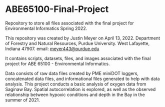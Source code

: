# ABE65100-Final-Project
Repository to store all files associated with the final project for Environmental Informatics Spring 2022.

This repository was created by Justin Meyer on April 13, 2022. 
      Department of Forestry and Natural Resources, Purdue University.
      West Lafayette, Indiana 47907.
      email: meyer443@purdue.edu

It contains scripts, datasets, files, and images associated with the final project for ABE 65100 - Environmental Informatics. 

Data consists of raw data files created by PME miniDOT loggers, concatenated data files, and informational files generated to help with data analysis.
This project conducts a basic analysis of oxygen data from Saginaw Bay. Spatial autocorrelation is explored, as well as the observed relationship between hypoxic conditions and depth in the Bay in the summer of 2021.
